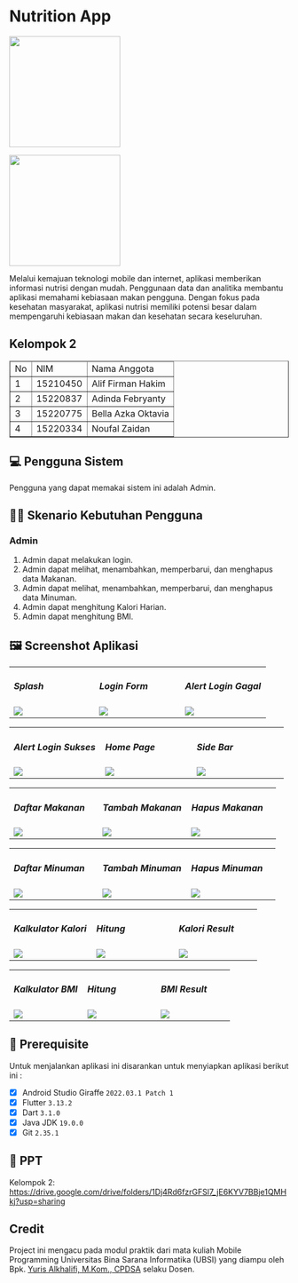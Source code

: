 # Nutrition App
<img src="assets/img/logo_ubsi.png" width="200px"><br>

<img src="assets/img/nutrition.png" width="200px"><br>

Melalui kemajuan teknologi mobile dan internet, aplikasi memberikan informasi nutrisi dengan mudah. Penggunaan data dan analitika membantu aplikasi memahami kebiasaan makan pengguna. Dengan fokus pada kesehatan masyarakat, aplikasi nutrisi memiliki potensi besar dalam mempengaruhi kebiasaan makan dan kesehatan secara keseluruhan.

## Kelompok 2
<table border="1">
  <thead>
    <tr>
      <td>No</td>
      <td>NIM</td>
      <td>Nama Anggota</td>
    </tr>
  <thead>
  <tbody>
    <tr>
      <td>1</td>
      <td>15210450</td>
      <td>Alif Firman Hakim</td>
    </tr>
    <tr>
      <td>2</td>
      <td>15220837</td>
      <td>Adinda Febryanty</td>
    </tr>
    <tr>
      <td>3</td>
      <td>15220775</td>
      <td>Bella Azka Oktavia</td>
    </tr>
    <tr>
      <td>4</td>
      <td>15220334</td>
      <td>Noufal Zaidan</td>
    </tr>
  </tbody>
</table>

## 💻 Pengguna Sistem
Pengguna yang dapat memakai sistem ini adalah Admin.

## 👨‍💻 Skenario Kebutuhan Pengguna
### Admin
<ol>
  <li>Admin dapat melakukan login.</li>
  <li>Admin dapat melihat, menambahkan, memperbarui, dan menghapus data Makanan.</li>
  <li>Admin dapat melihat, menambahkan, memperbarui, dan menghapus data Minuman.</li>
  <li>Admin dapat menghitung Kalori Harian.</li>
  <li>Admin dapat menghitung BMI.</li>
</ol>



## 🖼️ Screenshot Aplikasi
<table width="100%">
  <tbody>
    <tr>
      <td width="33%">
        <h5>Splash</h5>
        <img src="assets/img/splash.png"><br>
      </td>
      <td width="33%">
        <h5>Login Form</h5>
        <img src="assets/img/login.png">
      </td>
      <td width="33%">
        <h5>Alert Login Gagal</h5>
        <img src="assets/img/alert-login-gagal.png">
      </td>
    </tr>
  </tbody>
</table>

<table width="100%">
  <tbody>
    <tr>
      <td width="33%">
        <h5>Alert Login Sukses</h5>
        <img src="assets/img/alert-login-sukses.png"><br>
      </td>
      <td width="33%">
        <h5>Home Page</h5>
        <img src="assets/img/Home.png">
      </td>
      <td width="33%">
        <h5>Side Bar</h5>
        <img src="assets/img/Sidebar.png">
      </td>
    </tr>
  </tbody>
</table>

<table width="100%">
  <tbody>
    <tr>
      <td width="33%">
        <h5>Daftar Makanan</h5>
        <img src="assets/img/Daftar-makanan.png"><br>
      </td>
      <td width="33%">
        <h5>Tambah Makanan</h5>
        <img src="assets/img/Tambahmakanan.png">
      </td>
      <td width="33%">
        <h5>Hapus Makanan</h5>
        <img src="assets/img/Hapusmakanan.png">
      </td>
    </tr>
  </tbody>
</table>

<table width="100%">
  <tbody>
    <tr>
      <td width="33%">
        <h5>Daftar Minuman</h5>
        <img src="assets/img/Daftar-minuman.png"><br>
      </td>
      <td width="33%">
        <h5>Tambah Minuman</h5>
        <img src="assets/img/Tambahminuman.png">
      </td>
      <td width="33%">
        <h5>Hapus Minuman</h5>
        <img src="assets/img/Hapusminuman.png">
      </td>
    </tr>
  </tbody>
</table>

<table width="100%">
  <tbody>
    <tr>
      <td width="33%">
        <h5>Kalkulator Kalori</h5>
        <img src="assets/img/Kalkulator-kalori.png"><br>
      </td>
      <td width="33%">
        <h5>Hitung</h5>
        <img src="assets/img/Hitungkalori.png">
      </td>
      <td width="33%">
        <h5>Kalori Result</h5>
        <img src="assets/img/Kalori-result.png">
      </td>
    </tr>
  </tbody>
</table>

<table width="100%">
  <tbody>
    <tr>
      <td width="33%">
        <h5>Kalkulator BMI</h5>
        <img src="assets/img/Kalkulator-bmi.png"><br>
      </td>
      <td width="33%">
        <h5>Hitung</h5>
        <img src="assets/img/Hitungbmi.png">
      </td>
      <td width="33%">
        <h5>BMI Result</h5>
        <img src="assets/img/Bmi-Result.png">
      </td>
    </tr>
  </tbody>
</table>

## 📝 Prerequisite
Untuk menjalankan aplikasi ini disarankan untuk menyiapkan aplikasi berikut ini :
  - [x] Android Studio Giraffe <code>2022.03.1 Patch 1</code>
  - [x] Flutter <code>3.13.2</code>
  - [x] Dart <code>3.1.0</code>
  - [x] Java JDK <code>19.0.0</code>
  - [x] Git <code>2.35.1</code>

## 📝 PPT
Kelompok 2: https://drive.google.com/drive/folders/1Dj4Rd6fzrGFSl7_jE6KYV7BBje1QMHkj?usp=sharing

## Credit
Project ini mengacu pada modul praktik dari mata kuliah Mobile Programming Universitas Bina Sarana Informatika (UBSI) yang diampu oleh Bpk.  <a href="https://github.com/yuris60">Yuris Alkhalifi, M.Kom., CPDSA</a> selaku Dosen.
#
